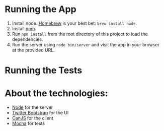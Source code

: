# Running the App

1. Install node. [Homebrew](http://mxcl.github.com/homebrew/) is your best bet: `brew install node`.
2. Install [npm](http://npmjs.org/).
3. Run `npm install` from the root directory of this project to load the dependencies.
4. Run the server using `node bin/server` and visit the app in your browser at the provided URL.

# Running the Tests



# About the technologies:

- [Node](http://nodejs.org/) for the server
- [Twitter Bootstrap](http://twitter.github.com/bootstrap/) for the UI
- [CanJS](http://canjs.us/) for the client
- [Mocha](http://visionmedia.github.com/mocha/) for tests